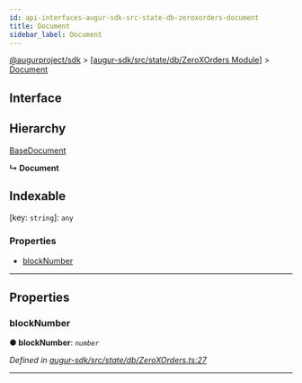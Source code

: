 ```yaml
---
id: api-interfaces-augur-sdk-src-state-db-zeroxorders-document
title: Document
sidebar_label: Document
---
```


[@augurproject/sdk](api-readme.md) > [[augur-sdk/src/state/db/ZeroXOrders Module]](api-modules-augur-sdk-src-state-db-zeroxorders-module.md) > [Document](api-interfaces-augur-sdk-src-state-db-zeroxorders-document.md)

## Interface

## Hierarchy

 [BaseDocument](api-interfaces-augur-sdk-src-state-db-abstracttable-basedocument.md)

**↳ Document**

## Indexable

\[key: `string`\]:&nbsp;`any`

### Properties

* [blockNumber](api-interfaces-augur-sdk-src-state-db-zeroxorders-document.md#blocknumber)

---

## Properties

<a id="blocknumber"></a>

###  blockNumber

**● blockNumber**: *`number`*

*Defined in [augur-sdk/src/state/db/ZeroXOrders.ts:27](https://github.com/AugurProject/augur/blob/304ca83772/packages/augur-sdk/src/state/db/ZeroXOrders.ts#L27)*

___

